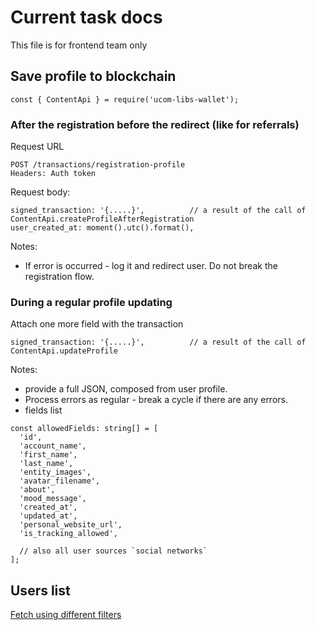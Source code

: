 # Current task docs

This file is for frontend team only

## Save profile to blockchain

```
const { ContentApi } = require('ucom-libs-wallet');
```

### After the registration before the redirect (like for referrals)

Request URL
```
POST /transactions/registration-profile
Headers: Auth token
```

Request body:
```
signed_transaction: '{.....}',          // a result of the call of ContentApi.createProfileAfterRegistration
user_created_at: moment().utc().format(),
```

Notes:
* If error is occurred - log it and redirect user. Do not break the registration flow.

### During a regular profile updating

Attach one more field with the transaction
```
signed_transaction: '{.....}',          // a result of the call of ContentApi.updateProfile
```

Notes:
* provide a full JSON, composed from user profile.
* Process errors as regular - break a cycle if there are any errors.
* fields list

```
const allowedFields: string[] = [
  'id',
  'account_name',
  'first_name',
  'last_name',
  'entity_images',
  'avatar_filename',
  'about',
  'mood_message',
  'created_at',
  'updated_at',
  'personal_website_url',
  'is_tracking_allowed',

  // also all user sources `social networks`
];
```

## Users list

[Fetch using different filters](../test/integration/users/get/users-get-graphql.test.ts)
